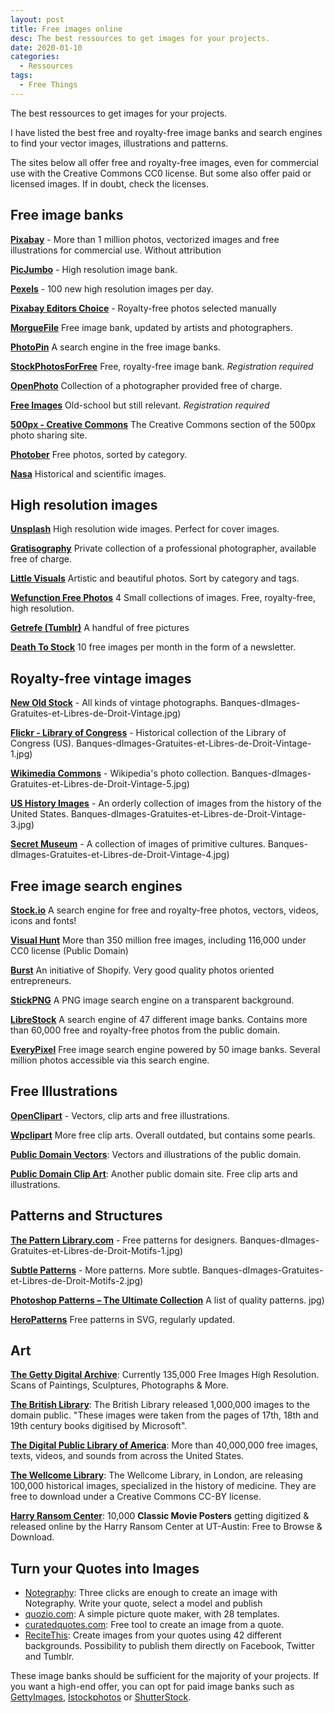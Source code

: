 ```yaml
---
layout: post
title: Free images online
desc: The best ressources to get images for your projects.
date: 2020-01-10
categories:
  - Ressources
tags:
  - Free Things
---
```


The best ressources to get images for your projects.

I have listed the best free and royalty-free image banks and search engines to find your vector images, illustrations and patterns.

The sites below all offer free and royalty-free images, even for commercial use with the Creative Commons CC0 license.
But some also offer paid or licensed images. If in doubt, check the licenses.

## Free image banks

**[Pixabay](https://pixabay.com/fr/)** - More than 1 million photos, vectorized images and free illustrations for commercial use. Without attribution

**[PicJumbo](http://picjumbo.com/)** - High resolution image bank.

**[Pexels](https://www.pexels.com/)** - 100 new high resolution images per day.

**[Pixabay Editors Choice](http://pixabay.com/en/editors_choice/)** \- Royalty-free photos selected manually

**[MorgueFile](http://www.morguefile.com/)** Free image bank, updated by artists and photographers.

**[PhotoPin](http://photopin.com/)** A search engine in the free image banks.

**[StockPhotosForFree](http://www.stockphotosforfree.com/)** Free, royalty-free image bank. _Registration required_

**[OpenPhoto](http://openphoto.net/)** Collection of a photographer provided free of charge.

**[Free Images](http://www.freeimages.com)** Old-school but still relevant. _Registration required_

**[500px - Creative Commons](https://500px.com/creativecommons)** The Creative Commons section of the 500px photo sharing site.

**[Photober](http://www.photober.com/free-photos/)** Free photos, sorted by category.

**[Nasa](https://www.nasa.gov/multimedia/imagegallery/index.html#.Uw56HvRdVDo)** Historical and scientific images.

## High resolution images

**[Unsplash](http://www.unsplash.com)** High resolution wide images. Perfect for cover images.

<!--more-->

**[Gratisography](http://www.gratisography.com/)** Private collection of a professional photographer, available free of charge.

**[Little Visuals](http://littlevisuals.co/)** Artistic and beautiful photos. Sort by category and tags.

**[Wefunction Free Photos](http://wefunction.com/category/free-photos/)** 4 Small collections of images. Free, royalty-free, high resolution.

**[Getrefe (Tumblr)](http://getrefe.tumblr.com/)** A handful of free pictures

**[Death To Stock](http://deathtothestockphoto.com/)** 10 free images per month in the form of a newsletter.

## Royalty-free vintage images

**[New Old Stock](http://nos.twnsnd.co/)** - All kinds of vintage photographs.
Banques-dImages-Gratuites-et-Libres-de-Droit-Vintage.jpg)

**[Flickr - Library of Congress](https://secure.flickr.com/photos/library_of_congress/)** - Historical collection of the Library of Congress (US).
Banques-dImages-Gratuites-et-Libres-de-Droit-Vintage-1.jpg)

**[Wikimedia Commons](https://commons.wikimedia.org/wiki/Main_Page)** - Wikipedia's photo collection.
Banques-dImages-Gratuites-et-Libres-de-Droit-Vintage-5.jpg)

**[US History Images](http://ushistoryimages.com/)** - An orderly collection of images from the history of the United States.
Banques-dImages-Gratuites-et-Libres-de-Droit-Vintage-3.jpg)

**[Secret Museum](http://ian.macky.net/secretmuseum/index.php)** - A collection of images of primitive cultures.
Banques-dImages-Gratuites-et-Libres-de-Droit-Vintage-4.jpg)

## Free image search engines

**[Stock.io](https://www.stockio.com/)** A search engine for free and royalty-free photos, vectors, videos, icons and fonts!

**[Visual Hunt](https://visualhunt.com/)** More than 350 million free images, including 116,000 under CC0 license (Public Domain)

**[Burst](https://burst.shopify.com/)** An initiative of Shopify. Very good quality photos oriented entrepreneurs.

**[StickPNG](http://www.stickpng.com/)** A PNG image search engine on a transparent background.

**[LibreStock](http://librestock.com/)** A search engine of 47 different image banks. Contains more than 60,000 free and royalty-free photos from the public domain.

**[EveryPixel](https://everypixel.com/free)** Free image search engine powered by 50 image banks. Several million photos accessible via this search engine.

## Free Illustrations

**[OpenClipart](https://openclipart.org/)** - Vectors, clip arts and free illustrations.

**[Wpclipart](http://www.wpclipart.com/)** More free clip arts. Overall outdated, but contains some pearls.

**[Public Domain Vectors](http://www.publicdomainvectors.org/)**: Vectors and illustrations of the public domain.

**[Public Domain Clip Art](http://www.pdclipart.org/)**: Another public domain site. Free clip arts and illustrations.

## Patterns and Structures

**[The Pattern Library.com](http://thepatternlibrary.com/)** - Free patterns for designers.
Banques-dImages-Gratuites-et-Libres-de-Droit-Motifs-1.jpg)

**[Subtle Patterns](http://subtlepatterns.com/)** - More patterns. More subtle.
Banques-dImages-Gratuites-et-Libres-de-Droit-Motifs-2.jpg)

**[Photoshop Patterns – The Ultimate Collection](http://www.smashingmagazine.com/2009/02/12/the-ultimate-collection-of-free-photoshop-patterns/)** A list of quality patterns.
jpg)

**[HeroPatterns](http://www.heropatterns.com/)** Free patterns in SVG, regularly updated.

## Art

**[The Getty Digital Archive](https://search.getty.edu/gateway/landing)**: Currently 135,000 Free Images High Resolution. Scans of Paintings, Sculptures, Photographs & More.

**[The British Library](https://www.flickr.com/photos/britishlibrary)**: The British Library released 1,000,000 images to the domain public. "These images were taken from the pages of 17th, 18th and 19th century books digitised by Microsoft".

**[The Digital Public Library of America](https://dp.la)**: More than 40,000,000 free images, texts, videos, and sounds from across the United States.

**[The Wellcome Library](https://wellcomelibrary.org)**: The Wellcome Library, in London, are releasing 100,000 historical images, specialized in the history of medicine. They are free to download under a Creative Commons CC-BY license.

**[Harry Ransom Center](https://hrc.contentdm.oclc.org/digital/collection/p15878coll84)**: 10,000 **Classic Movie Posters** getting digitized & released online by the Harry Ransom Center at UT-Austin: Free to Browse & Download.

## Turn your Quotes into Images

- [Notegraphy](https://spark.adobe.com/): Three clicks are enough to create an image with Notegraphy. Write your quote, select a model and publish
- [quozio.com](http://quozio.com/): A simple picture quote maker, with 28 templates.
- [curatedquotes.com](http://www.curatedquotes.com): Free tool to create an image from a quote.
- [ReciteThis](http://www.recitethis.com/): Create images from your quotes using 42 different backgrounds. Possibility to publish them directly on Facebook, Twitter and Tumblr.

These image banks should be sufficient for the majority of your projects. If you want a high-end offer, you can opt for paid image banks such as [GettyImages](http://www.gettyimages.fr/), [Istockphotos](http://www.istockphoto.com/fr) or [ShutterStock](https://www.shutterstock.com/fr).
